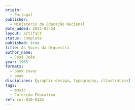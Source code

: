 ```yaml
---
origin:
  - Portugal
publisher:
  - Ministério da Educação Nacional
date_added: 2022-05-24
layout: artifact
status: complete
published: true
title: As Vozes da Orquestra
author_name:
  - José João
year: 1965
formats:
  - book cover
  - book
disciplines: [graphic-design, typography, illustration]
tags:
  - music
  - Colecção Educativa
ref: sol-030-0103
---
```

